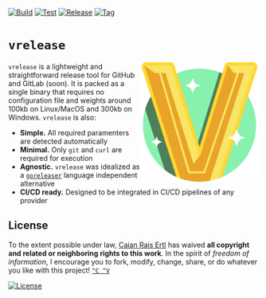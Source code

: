 [![Build][gh-build-shield]][gh-build-url]
[![Test][gh-test-shield]][gh-test-url]
[![Release][gh-release-shield]][gh-release-url]
[![Tag][tag-shield]][tag-url]

# `vrelease`

<img src="icon.svg" height="240px" align="right"/>

`vrelease` is a lightweight and straightforward release tool for GitHub and
GitLab (soon). It is packed as a single binary that requires no configuration
file and weights around 100kb on Linux/MacOS and 300kb on Windows. `vrelease`
is also:

- **Simple.** All required paramenters are detected automatically
- **Minimal.** Only `git` and `curl` are required for execution
- **Agnostic.** `vrelease` was idealized as a [`goreleaser`][goreleaser] language independent alternative
- **CI/CD ready.** Designed to be integrated in CI/CD pipelines of any provider

[gh-build-shield]: https://img.shields.io/github/workflow/status/caian-org/vrelease/build?label=build&logo=github&style=flat-square
[gh-build-url]: https://github.com/caian-org/vrelease/actions/workflows/build-many.yml

[gh-test-shield]: https://img.shields.io/github/workflow/status/caian-org/vrelease/test?label=test&logo=github&style=flat-square
[gh-test-url]: https://github.com/caian-org/vrelease/actions/workflows/test-many.yml

[gh-release-shield]: https://img.shields.io/github/workflow/status/caian-org/vrelease/release?label=release&logo=github&style=flat-square
[gh-release-url]: https://github.com/caian-org/vrelease/actions/workflows/release-all.yml

[tag-shield]: https://img.shields.io/github/tag/caian-org/vrelease.svg?logo=git&logoColor=FFF&style=flat-square
[tag-url]: https://github.com/caian-org/vrelease/releases

[goreleaser]: https://github.com/goreleaser/goreleaser


## License

To the extent possible under law, [Caian Rais Ertl][me] has waived __all
copyright and related or neighboring rights to this work__. In the spirit of
_freedom of information_, I encourage you to fork, modify, change, share, or do
whatever you like with this project! [`^C ^V`][kopimi]

[![License][cc-shield]][cc-url]

[me]: https://github.com/caiertl
[cc-shield]: https://forthebadge.com/images/badges/cc-0.svg
[cc-url]: http://creativecommons.org/publicdomain/zero/1.0

[kopimi]: https://kopimi.com
